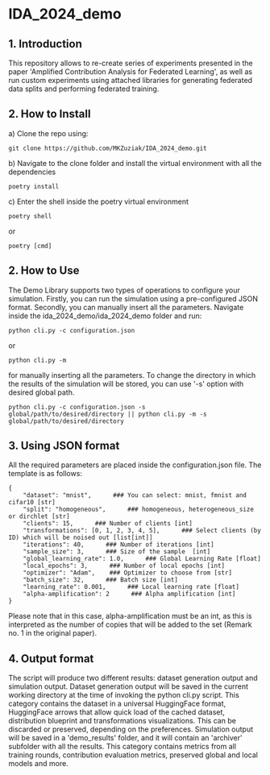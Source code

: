 # IDA_2024_demo
## 1. Introduction
This repository allows to re-create series of experiments presented in the paper 'Amplified Contribution Analysis for Federated Learning', as well as run custom experiments using attached libraries for generating federated data splits and performing federated training. 
## 2. How to Install
a) Clone the repo using:
~~~
git clone https://github.com/MKZuziak/IDA_2024_demo.git
~~~
b) Navigate to the clone folder and install the virtual environment with all the dependencies
~~~
poetry install
~~~
c) Enter the shell inside the poetry virtual environment
~~~
poetry shell
~~~
or
~~~
poetry [cmd]
~~~
## 2. How to Use
The Demo Library supports two types of operations to configure your simulation. Firstly, you can run the simulation using a pre-configured JSON format. Secondly, you can manually insert all the parameters.
Navigate inside the ida_2024_demo/ida_2024_demo folder and run:
~~~
python cli.py -c configuration.json
~~~
or
~~~
python cli.py -m
~~~
for manually inserting all the parameters.
To change the directory in which the results of the simulation will be stored, you can use '-s' option with desired global path.
~~~
python cli.py -c configuration.json -s global/path/to/desired/directory || python cli.py -m -s global/path/to/desired/directory
~~~
## 3. Using JSON format
All the required parameters are placed inside the configuration.json file. The template is as follows:
~~~
{
    "dataset": "mnist",      ### You can select: mnist, fmnist and cifar10 [str]
    "split": "homogeneous",      ### homogeneous, heterogeneous_size or dirchlet [str]
    "clients": 15,      ### Number of clients [int]
    "transformations": [0, 1, 2, 3, 4, 5],      ### Select clients (by ID) which will be noised out [list[int]]
    "iterations": 40,      ### Number of iterations [int]
    "sample_size": 3,      ### Size of the sample  [int]
    "global_learning_rate": 1.0,      ### Global Learning Rate [float]
    "local_epochs": 3,      ### Number of local epochs [int]
    "optimizer": "Adam",    ### Optimizer to choose from [str]
    "batch_size": 32,      ### Batch size [int]
    "learning_rate": 0.001,      ### Local learning rate [float]
    "alpha-amplification": 2      ### Alpha amplification [int]
}
~~~
Please note that in this case, alpha-amplification must be an int, as this is interpreted as the number of copies that will be added to the set (Remark no. 1 in the original paper).
## 4. Output format
The script will produce two different results: dataset generation output and simulation output. Dataset generation output will be saved in the current working directory at the time of invoking the python cli.py script. This category contains the dataset in a universal HuggingFace format, HuggingFace arrows that allow quick load of the cached dataset, distribution blueprint and transformations visualizations. This can be discarded or preserved, depending on the preferences. Simulation output will be saved in a 'demo_results' folder, and it will contain an 'archiver' subfolder with all the results. This category contains metrics from all training rounds, contribution evaluation metrics, preserved global and local models and more.

